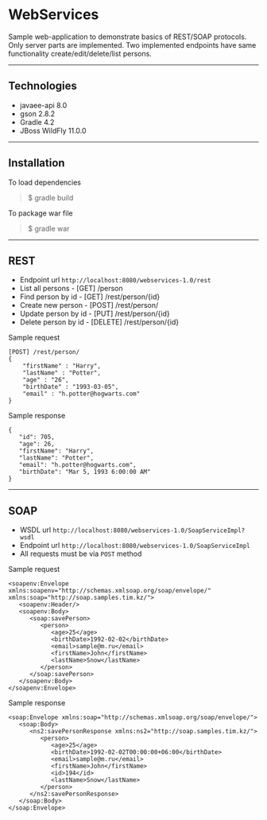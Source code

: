 WebServices
===================

Sample web-application to demonstrate basics of REST/SOAP protocols. 
Only server parts are implemented. Two implemented endpoints have same 
functionality create/edit/delete/list persons.


----------
Technologies
-------------

- javaee-api 8.0
- gson 2.8.2
- Gradle 4.2
- JBoss WildFly 11.0.0

----------
Installation
------------

To load dependencies
> $ gradle build

To package war file
> $ gradle war

----------
REST
------------
- Endpoint url `http://localhost:8080/webservices-1.0/rest`
- List all persons - [GET] /person
- Find person by id - [GET] /rest/person/{id}
- Create new person - [POST] /rest/person/
- Update person by id - [PUT] /rest/person/{id}
- Delete person by id - [DELETE] /rest/person/{id}

Sample request
```
[POST] /rest/person/
{
	"firstName" : "Harry",
	"lastName" : "Potter",
	"age" : "26",
	"birthDate" : "1993-03-05",
	"email" : "h.potter@hogwarts.com"
}

```

Sample response
```
{
   "id": 705,
   "age": 26,
   "firstName": "Harry",
   "lastName": "Potter",
   "email": "h.potter@hogwarts.com",
   "birthDate": "Mar 5, 1993 6:00:00 AM"
}
```

----------
SOAP
------------

- WSDL url `http://localhost:8080/webservices-1.0/SoapServiceImpl?wsdl`
- Endpoint url `http://localhost:8080/webservices-1.0/SoapServiceImpl`
- All requests must be via `POST` method

Sample request
```
<soapenv:Envelope xmlns:soapenv="http://schemas.xmlsoap.org/soap/envelope/" xmlns:soap="http://soap.samples.tim.kz/">
   <soapenv:Header/>
   <soapenv:Body>
      <soap:savePerson>
         <person>
            <age>25</age>
            <birthDate>1992-02-02</birthDate>
            <email>sample@m.ru</email>
            <firstName>John</firstName>
            <lastName>Snow</lastName>
         </person>
      </soap:savePerson>
   </soapenv:Body>
</soapenv:Envelope>
```

Sample response
```
<soap:Envelope xmlns:soap="http://schemas.xmlsoap.org/soap/envelope/">
   <soap:Body>
      <ns2:savePersonResponse xmlns:ns2="http://soap.samples.tim.kz/">
         <person>
            <age>25</age>
            <birthDate>1992-02-02T00:00:00+06:00</birthDate>
            <email>sample@m.ru</email>
            <firstName>John</firstName>
            <id>194</id>
            <lastName>Snow</lastName>
         </person>
      </ns2:savePersonResponse>
   </soap:Body>
</soap:Envelope>
```